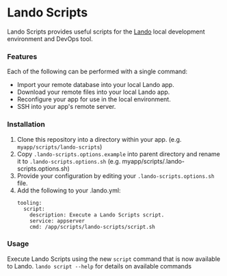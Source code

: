 # Lando Scripts

Lando Scripts provides useful scripts for the [Lando](https://docs.devwithlando.io/) local development environment and DevOps tool.

### Features
Each of the following can be performed with a single command:
 * Import your remote database into your local Lando app.
 * Download your remote files into your local Lando app.
 * Reconfigure your app for use in the local environment.
 * SSH into your app's remote server.
 
### Installation
  1. Clone this repository into a directory within your app. (e.g. `myapp/scripts/lando-scripts`)
  2. Copy `.lando-scripts.options.example` into parent directory and rename it to `.lando-scripts.options.sh` (e.g. myapp/scripts/.lando-scripts.options.sh)
  3. Provide your configuration by editing your `.lando-scripts.options.sh` file.
  4. Add the following to your .lando.yml:
      ```
      tooling:
        script:
          description: Execute a Lando Scripts script.
          service: appserver
          cmd: /app/scripts/lando-scripts/script.sh
      ```
    
### Usage
Execute Lando Scripts using the new `script` command that is now available to Lando.
`lando script --help` for details on available commands
